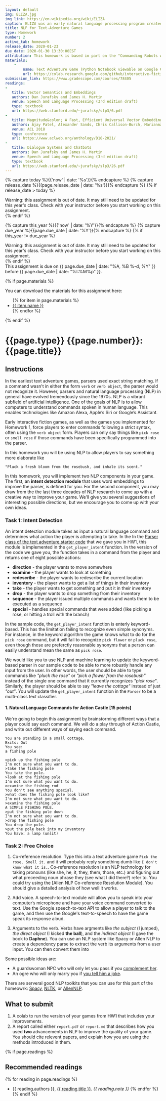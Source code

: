 ```yaml
---
layout: default
img: ELIZA.jpg
img_link: https://en.wikipedia.org/wiki/ELIZA
caption: ELIZA was an early natural language processing program created in the 1960s.
title: NLP for Text-Adventure Games
type: Homework
number: 2
active_tab: homework
release_date: 2020-01-23 
due_date: 2020-01-30 13:30:00EST
attribution: This homework is based in part on the "Commanding Robots with Natural Language" R2D2 assignment from UPenn's Artificial Intelligence class (CIS 521), which was developed by John Zhang, Calvin Zhenghua Chen, and Chris Callison-Burch with help from Yrvine Thelusma.
materials:
    - 
        name: Text Adventure Game (Python Notebook viewable on Google Colab)
        url: https://colab.research.google.com/github/interactive-fiction-class/interactive-fiction-class.github.io/blob/master/homeworks/text-adventure-game/Text_Adventure_Game.ipynb
submission_link: https://www.gradescope.com/courses/78405
readings:
-
   title: Vector Semantics and Embeddings 
   authors: Dan Jurafsky and James H. Martin
   venue: Speech and Language Processing (3rd edition draft)
   type: textbook
   url: https://web.stanford.edu/~jurafsky/slp3/6.pdf
-
   title: Magnitude&colon; A Fast, Efficient Universal Vector Embedding Utility Package
   authors: Ajay Patel, Alexander Sands, Chris Callison-Burch, Marianna Apidianaki
   venue: ACL 2018
   type: conference
   url: https://www.aclweb.org/anthology/D18-2021/
-
   title: Dialogue Systems and Chatbots 
   authors: Dan Jurafsky and James H. Martin
   venue: Speech and Language Processing (3rd edition draft)
   type: textbook
   url: https://web.stanford.edu/~jurafsky/slp3/26.pdf
---
```


<!-- Check whether the assignment is ready to release -->
{% capture today %}{{'now' | date: '%s'}}{% endcapture %}
{% capture release_date %}{{page.release_date | date: '%s'}}{% endcapture %}
{% if release_date > today %} 
<div class="alert alert-danger">
Warning: this assignment is out of date.  It may still need to be updated for this year's class.  Check with your instructor before you start working on this assignment.
</div>
{% endif %}
<!-- End of check whether the assignment is up to date -->


<!-- Check whether the assignment is up to date -->
{% capture this_year %}{{'now' | date: '%Y'}}{% endcapture %}
{% capture due_year %}{{page.due_date | date: '%Y'}}{% endcapture %}
{% if this_year != due_year %} 
<div class="alert alert-danger">
Warning: this assignment is out of date.  It may still need to be updated for this year's class.  Check with your instructor before you start working on this assignment.
</div>
{% endif %}
<!-- End of check whether the assignment is up to date -->


<div class="alert alert-info">
This assignment is due on {{ page.due_date | date: "%A, %B %-d, %Y" }} before {{ page.due_date | date: "%I:%M%p" }}. 
</div>

{% if page.materials %}
<div class="alert alert-info">
You can download the materials for this assignment here:
<ul>
{% for item in page.materials %}
<li><a href="{{item.url}}">{{ item.name }}</a></li>
{% endfor %}
</ul>
</div>
{% endif %}


{{page.type}} {{page.number}}: {{page.title}}
=============================================================

## Instructions

In the earliest text adventure games, parsers used exact string matching. If a command wasn't in either the form `verb` or `verb object`, the parser would not recognize it. However, parsers and natural language processing (NLP) in general have evolved tremendously since the 1970s. NLP is a vibrant subfield of artificial intelligence.  One of the goals of NLP is to allow computers to understand commands spoken in human language.  This enables technologies like Amazon Alexa, Apple’s Siri or Google’s Assistant.


Early interactive fiction games, as well as the games you implemented for Homework 1, force players to enter commands following a strict syntax, often using the `verb object` form. Players can only say things like `pick rose` or `smell rose` if those commands have been specifically programmed into the parser. 

In this homework you will be using NLP to allow players to say something more elaborate like

```
"Pluck a fresh bloom from the rosebush, and inhale its scent."
```

In this homework, you will implement two NLP components in your game.
The first, an __intent detection module__ that uses word embeddings to improve the parser, is defined for you.
For the second component, you may draw from the the last three decades of NLP research to come up with a creative way to improve your game.
We'll give you several suggestions of interesting possible directions, but we encourage you to come up with your own ideas.



### Task 1: Intent Detection

An intent detection module takes as input a natural language command and determines what action the player is attempting to take.
In the  In the [Parser class of the text adventure starter code](https://colab.research.google.com/github/interactive-fiction-class/interactive-fiction-class.github.io/blob/master/homeworks/text-adventure-game/Text_Adventure_Game.ipynb) that we gave you in HW1, this module is implemented in the ``get_player_intent`` function.
In the version of the code we gave you, the function takes in a command from the player and returns one of eight possible actions: 
* __direction__ - the player wants to move somewhere
* __examine__ - the player wants to look at something 
* __redescribe__ - the player wants to redescribe the current location
* __inventory__ - the player wants to get a list of things in their inventory
* __take__ - the player wants to get something and put it in their inventory
* __drop__ - the player wants to drop something from their inventory
* __sequence__ - the player issued multiple commands and wants them to be executed as a sequence 
* __special__ - handles special commands that were added (like picking a rose, or hitting a troll with the branch)

In the sample code, the  ``get_player_intent`` function is enterly keyword-based.  This has the limitation failing to recognize even simple synonyms.  
For instance, in the keyword algorithm the game knows what to do for the ``pick rose`` command, but it will fail to recognize ``pick flower`` or ``pluck rose``, even though those are preferctly reasonable synonyms that a person can easily understand mean the same as ``pick rose``.

We would like you to use NLP and machine learning to update the keyword-based parser in our sample code to be able to more robustly handle any input from the user.  In other words, the user should be able to type commands like _"pluck the rose"_ or _"pick a flower from the rosebush"_ instead of the single one command that it currently recognizes _"pick rose"_.  Similarly, the player should be able to say _"leave the cottage"_ instead of just _"out"_.  You will update the ```get_player_intent``` function in the ```Parser``` to be a multi-class text classifier.



#### 1. Natural Language Commands for Action Castle [15 points]

We're going to begin this assignment by brainstorming different ways that a player could say each command.  We will do a play through of Action Castle, and write out different ways of saying each command. 

```
You are standing in a small cottage.
Exits: Out
You see: 
a fishing pole

>pick up the fishing pole
I'm not sure what you want to do.
>take the fishing pole
You take the pole.
>look at the fishing pole
I'm not sure what you want to do.
>examine the fishing rod
You don't see anything special.
>what does the fishing pole look like?
I'm not sure what you want to do.
>examine the fishing pole
A SIMPLE FISHING POLE.
>put the fishing pole down
I'm not sure what you want to do.
>drop the fishing pole
You drop the pole.
>put the pole back into my inventory
You have: a lamp (unlit)

```


<!--
We ask that you take advantage of at least **two** advancements from the last four decades of NLP research to either make your parser more intelligent than simple string matching or to otherwise improve the game-playing experience.
-->

### Task 2: Free Choice

1. Co-reference resolution. Type this into a text adventure game ``Pick the rose. Smell it.`` and it will probably reply something dumb like ``I don't know what it is.``. Co-reference resolution is an NLP technology for taking pronouns (like she, he, it, they, them, those, etc.) and figuring out what preceeding noun phrase they (see what I did there?) refer to.  You could try using the [Allen NLP Co-reference Resolution Module].  You should give a detailed analysis of how well it works.


2. Add voice.  A speech-to-text module will allow you to speak into your computer’s microphone and have your voice command converted to text.   Use the Google speech-to-text API to allow a player to talk to the game, and then use the Google's text-to-speech to have the game speak its response aloud.  

3. Arguments to the verb.  Verbs have argments like _the subject_ (__I__ jumped), _the direct object_ (I kicked __the ball__), and the _indirect object_ (I gave the book to __Daphne__).  You can use an NLP system like Spacy or Allen NLP to create a dependency parse to extract the verb its arguments from a user input.  You can then convert them into 


Some possible ideas are:


* A guardswoman NPC who will only let you pass if you [complement her](https://textblob.readthedocs.io/en/dev/quickstart.html#sentiment-analysis).
* An ogre who will only marry you if [you tell him a joke](https://ccc.inaoep.mx/~villasen/bib/LEARNING%20TO%20LAUGH%20(AUTOMATICALLY).pdf).

There are serveral good NLP toolkits that you can use for this part of the homeowrk:  [Spacy](https://spacy.io/usage/facts-figures), [NLTK](https://www.nltk.org/), or [AllenNLP](https://github.com/allenai/allennlp).




## What to submit

1. A colab to run the version of your games from HW1 that includes your improvements.
1. A report called either `report.pdf` or `report.md` that describes how you used **two** advancements in NLP to improve the quality of your game. You should cite relevent papers, and explain how you are using the methods introduced in them.

{% if page.readings %} 
## Recommended readings
{% for reading in page.readings %}
* {{ reading.authors }}, <a href="{{ reading.url }}">{{ reading.title }}</a>.  _{{ reading.note }}_
{% endfor %}
{% endif %}

